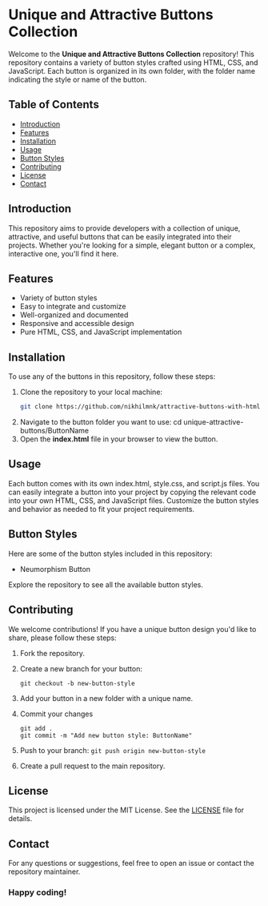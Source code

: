 # Unique and Attractive Buttons Collection

Welcome to the **Unique and Attractive Buttons Collection** repository! This repository contains a variety of button styles crafted using HTML, CSS, and JavaScript. Each button is organized in its own folder, with the folder name indicating the style or name of the button.

## Table of Contents

- [Introduction](#introduction)
- [Features](#features)
- [Installation](#installation)
- [Usage](#usage)
- [Button Styles](#button-styles)
- [Contributing](#contributing)
- [License](#license)
- [Contact](#contact)

## Introduction

This repository aims to provide developers with a collection of unique, attractive, and useful buttons that can be easily integrated into their projects. Whether you're looking for a simple, elegant button or a complex, interactive one, you'll find it here.

## Features

- Variety of button styles
- Easy to integrate and customize
- Well-organized and documented
- Responsive and accessible design
- Pure HTML, CSS, and JavaScript implementation

## Installation

To use any of the buttons in this repository, follow these steps:

1. Clone the repository to your local machine:
   ```bash
   git clone https://github.com/nikhilmnk/attractive-buttons-with-html-css-javascript.git
2. Navigate to the button folder you want to use:
    cd unique-attractive-buttons/ButtonName
3. Open the **index.html** file in your browser to view the button.

## Usage
Each button comes with its own index.html, style.css, and script.js files. You can easily integrate a button into your project by copying the relevant code into your own HTML, CSS, and JavaScript files. Customize the button styles and behavior as needed to fit your project requirements.

## Button Styles
Here are some of the button styles included in this repository:

* Neumorphism Button

Explore the repository to see all the available button styles.

## Contributing
We welcome contributions! If you have a unique button design you'd like to share, please follow these steps:

1. Fork the repository.
2. Create a new branch for your button:

   `git checkout -b new-button-style`

3. Add your button in a new folder with a unique name.
4. Commit your changes
    ```base
    git add .
    git commit -m "Add new button style: ButtonName"

5. Push to your branch:
`git push origin new-button-style`

6. Create a pull request to the main repository.

## License
This project is licensed under the MIT License. See the [LICENSE](https://github.com/nikhilmnk/attractive-buttons-with-html-css-javascript/blob/main/LICENSE) file for details.

## Contact
For any questions or suggestions, feel free to open an issue or contact the repository maintainer.

### Happy coding!
